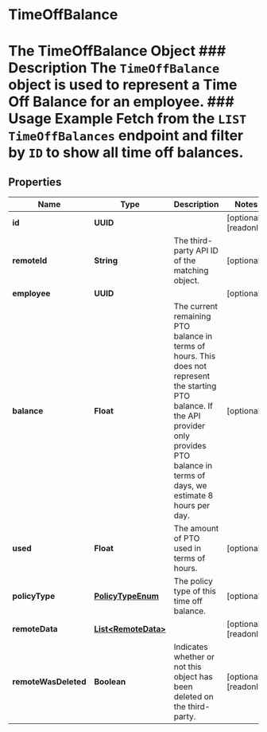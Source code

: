 

# TimeOffBalance

# The TimeOffBalance Object ### Description The `TimeOffBalance` object is used to represent a Time Off Balance for an employee.  ### Usage Example Fetch from the `LIST TimeOffBalances` endpoint and filter by `ID` to show all time off balances.

## Properties

Name | Type | Description | Notes
------------ | ------------- | ------------- | -------------
**id** | **UUID** |  |  [optional] [readonly]
**remoteId** | **String** | The third-party API ID of the matching object. |  [optional]
**employee** | **UUID** |  |  [optional]
**balance** | **Float** | The current remaining PTO balance in terms of hours. This does not represent the starting PTO balance. If the API provider only provides PTO balance in terms of days, we estimate 8 hours per day. |  [optional]
**used** | **Float** | The amount of PTO used in terms of hours. |  [optional]
**policyType** | [**PolicyTypeEnum**](PolicyTypeEnum.md) | The policy type of this time off balance. |  [optional]
**remoteData** | [**List&lt;RemoteData&gt;**](RemoteData.md) |  |  [optional] [readonly]
**remoteWasDeleted** | **Boolean** | Indicates whether or not this object has been deleted on the third-party. |  [optional] [readonly]



